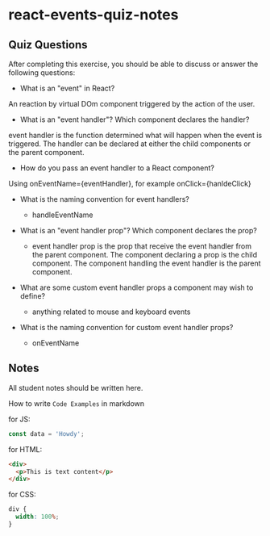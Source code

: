 # react-events-quiz-notes

## Quiz Questions

After completing this exercise, you should be able to discuss or answer the following questions:

- What is an "event" in React?

An reaction by virtual DOm component triggered by the action of the user.

- What is an "event handler"? Which component declares the handler?

event handler is the function determined what will happen when the event is triggered. The handler can be declared at either the child components or the parent component.

- How do you pass an event handler to a React component?

Using onEventName={eventHandler}, for example onClick={hanldeClick}

- What is the naming convention for event handlers?

  - handleEventName

- What is an "event handler prop"? Which component declares the prop?

  - event handler prop is the prop that receive the event handler from the parent component. The component declaring a prop is the child component. The component handling the event handler is the parent component.

- What are some custom event handler props a component may wish to define?

  - anything related to mouse and keyboard events

- What is the naming convention for custom event handler props?

  - onEventName

## Notes

All student notes should be written here.

How to write `Code Examples` in markdown

for JS:

```javascript
const data = 'Howdy';
```

for HTML:

```html
<div>
  <p>This is text content</p>
</div>
```

for CSS:

```css
div {
  width: 100%;
}
```
